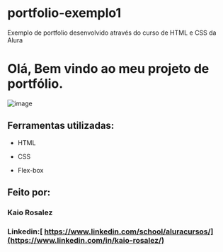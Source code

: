 # portfolio-exemplo1
Exemplo de portfolio desenvolvido através do curso de HTML e CSS da Alura
# Olá, Bem vindo ao meu projeto de portfólio.

![image](https://user-images.githubusercontent.com/77756047/211304452-220fedf0-f91b-490f-8a65-a60ce860bc5c.png)

## Ferramentas utilizadas:

* HTML

* CSS

* Flex-box

## Feito por:

### Kaio Rosalez 

### Linkedin:[ https://www.linkedin.com/school/aluracursos/](https://www.linkedin.com/in/kaio-rosalez/)
